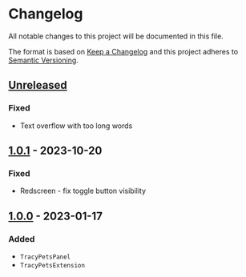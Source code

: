 # Changelog

All notable changes to this project will be documented in this file.

The format is based on [Keep a Changelog](http://keepachangelog.com/en/1.0.0/)
and this project adheres to [Semantic Versioning](http://semver.org/spec/v2.0.0.html).

## [Unreleased](https://github.com/orisai/tracy-pets/compare/1.0.1...HEAD)

### Fixed

- Text overflow with too long words

## [1.0.1](https://github.com/orisai/tracy-pets/compare/1.0.0...1.0.1) - 2023-10-20

### Fixed

- Redscreen - fix toggle button visibility

## [1.0.0](https://github.com/orisai/tracy-pets/releases/tag/1.0.0) - 2023-01-17

### Added

- `TracyPetsPanel`
- `TracyPetsExtension`
